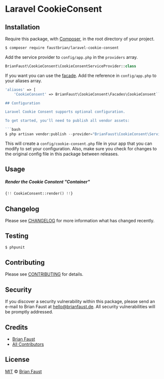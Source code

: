 # Laravel CookieConsent

## Installation

Require this package, with [Composer](https://getcomposer.org/), in the root directory of your project.

``` bash
$ composer require faustbrian/laravel-cookie-consent
```

Add the service provider to `config/app.php` in the `providers` array.

``` php
BrianFaust\CookieConsent\CookieConsentServiceProvider::class
```

If you want you can use the [facade](http://laravel.com/docs/facades). Add the reference in `config/app.php` to your aliases array.

``` php
'aliases' => [
    'CookieConsent' => BrianFaust\CookieConsent\Facades\CookieConsent```

## Configuration

Laravel Cookie Consent supports optional configuration.

To get started, you'll need to publish all vendor assets:

```bash
$ php artisan vendor:publish --provider="BrianFaust\CookieConsent\ServiceProvider"
```

This will create a `config/cookie-consent.php` file in your app that you can modify to set your configuration. Also, make sure you check for changes to the original config file in this package between releases.

## Usage

##### Render the Cookie Constent "Container"

``` php
{!! CookieConsent::render() !!}
```

## Changelog

Please see [CHANGELOG](CHANGELOG.md) for more information what has changed recently.

## Testing

``` bash
$ phpunit
```

## Contributing

Please see [CONTRIBUTING](CONTRIBUTING.md) for details.

## Security

If you discover a security vulnerability within this package, please send an e-mail to Brian Faust at hello@brianfaust.de. All security vulnerabilities will be promptly addressed.

## Credits

- [Brian Faust](https://github.com/faustbrian)
- [All Contributors](../../contributors)

## License

[MIT](LICENSE) © [Brian Faust](https://brianfaust.de)
